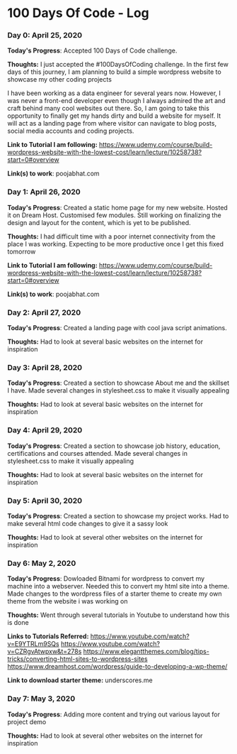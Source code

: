 # 100 Days Of Code - Log

### Day 0: April 25, 2020

**Today's Progress**: Accepted 100 Days of Code challenge.

**Thoughts:** I just accepted the #100DaysOfCoding challenge. In the first few days of this journey, I am planning to build a simple wordpress website to showcase my other coding projects

I have been working as a data engineer for several years now. However, I was never a front-end developer even though I always admired the art and craft behind many cool websites out there. So, I am going to take this opportunity to finally get my hands dirty and build a website for myself. It will act as a landing page from where visitor can navigate to blog posts, social media accounts and coding projects.

**Link to Tutorial I am following:** https://www.udemy.com/course/build-wordpress-website-with-the-lowest-cost/learn/lecture/10258738?start=0#overview


**Link(s) to work**: poojabhat.com

### Day 1: April 26, 2020

**Today's Progress**: Created a static home page for my new website. Hosted it on Dream Host. Customised few modules. Still working on finalizing the design and layout for the content, which is yet to be published.

**Thoughts:** I had difficult time with a poor internet connectivity from the place I was working. Expecting to be more productive once I get this fixed tomorrow

**Link to Tutorial I am following:** https://www.udemy.com/course/build-wordpress-website-with-the-lowest-cost/learn/lecture/10258738?start=0#overview


**Link(s) to work**: poojabhat.com

### Day 2: April 27, 2020

**Today's Progress**: Created a landing page with cool java script animations. 

**Thoughts:** Had to look at several basic websites on the internet for inspiration


### Day 3: April 28, 2020

**Today's Progress**: Created a section to showcase About me and the skillset I have. Made several changes in stylesheet.css to make it visually appealing 

**Thoughts:** Had to look at several basic websites on the internet for inspiration

### Day 4: April 29, 2020

**Today's Progress**: Created a section to showcase job history, education, certifications and courses attended. Made several changes in stylesheet.css to make it visually appealing 

**Thoughts:** Had to look at several basic websites on the internet for inspiration

### Day 5: April 30, 2020

**Today's Progress**: Created a section to showcase my project works. Had to make several html code changes to give it a sassy look

**Thoughts:** Had to look at several other websites on the internet for inspiration

### Day 6: May 2, 2020

**Today's Progress**: Dowloaded Bitnami for wordpress to convert my machine into a webserver. Needed this to convert my html site into a theme. Made changes to the wordpress files of a starter theme to create my own theme from the website i was working on 

**Thoughts:** Went through several tutorials in Youtube to understand how this is done

**Links to Tutorials Referred:** 
https://www.youtube.com/watch?v=E9YTRLm9SQs
https://www.youtube.com/watch?v=CZRgvAtwpxw&t=278s
https://www.elegantthemes.com/blog/tips-tricks/converting-html-sites-to-wordpress-sites
https://www.dreamhost.com/wordpress/guide-to-developing-a-wp-theme/

**Link to download starter theme:**  underscores.me

### Day 7: May 3, 2020

**Today's Progress**: Adding more content and trying out various layout for project demo

**Thoughts:** Had to look at several other websites on the internet for inspiration
